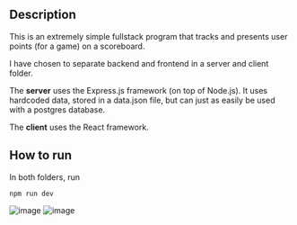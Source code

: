 ## Description
This is an extremely simple fullstack program that tracks and presents user points (for a game) on a scoreboard.

I have chosen to separate backend and frontend in a server and client folder. 

The **server** uses the Express.js framework (on top of Node.js). It uses hardcoded data, stored in a data.json file, but can just as easily be used with a postgres database.

The **client** uses the React framework.

## How to run
In both folders, run
```
npm run dev
```
![image](https://github.com/NiksenB/scoreboard-mini-project/assets/90034452/f5912297-5256-4caf-a749-b4a53a7d22a0)
![image](https://github.com/NiksenB/scoreboard-mini-project/assets/90034452/d2b5e96f-ddb9-4dfa-acd2-d4279953fa4e)

